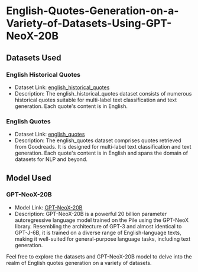 # English-Quotes-Generation-on-a-Variety-of-Datasets-Using-GPT-NeoX-20B

## Datasets Used

### English Historical Quotes
- Dataset Link: [english_historical_quotes](https://huggingface.co/datasets/A-Roucher/english_historical_quotes)
- Description: The english_historical_quotes dataset consists of numerous historical quotes suitable for multi-label text classification and text generation. Each quote's content is in English.

### English Quotes
- Dataset Link: [english_quotes](https://huggingface.co/datasets/Abirate/english_quotes)
- Description: The english_quotes dataset comprises quotes retrieved from Goodreads. It is designed for multi-label text classification and text generation. Each quote's content is in English and spans the domain of datasets for NLP and beyond.

## Model Used

### GPT-NeoX-20B
- Model Link: [GPT-NeoX-20B](https://huggingface.co/EleutherAI/gpt-neox-20b)
- Description: GPT-NeoX-20B is a powerful 20 billion parameter autoregressive language model trained on the Pile using the GPT-NeoX library. Resembling the architecture of GPT-3 and almost identical to GPT-J-6B, it is trained on a diverse range of English-language texts, making it well-suited for general-purpose language tasks, including text generation.

Feel free to explore the datasets and GPT-NeoX-20B model to delve into the realm of English quotes generation on a variety of datasets.
